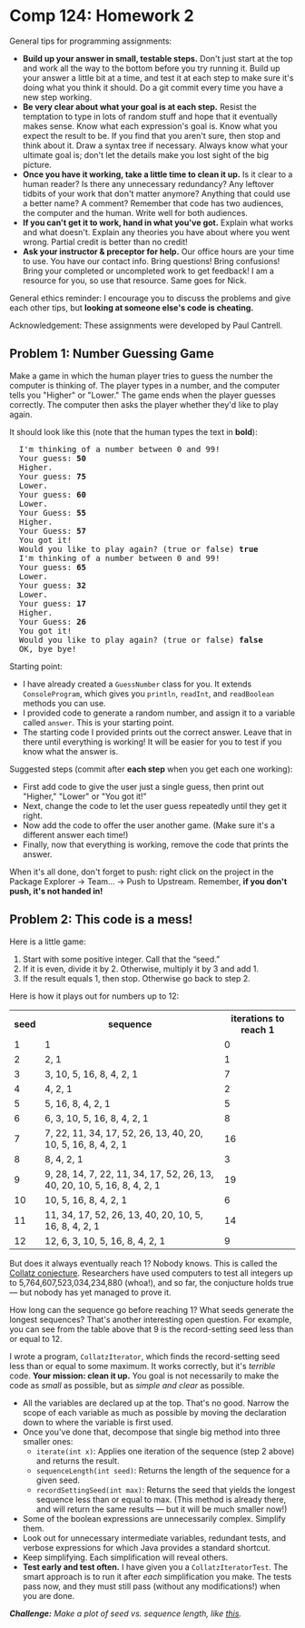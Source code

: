 Comp 124: Homework 2
====

General tips for programming assignments:

- **Build up your answer in small, testable steps.** Don't just start at the top and work all the way to the bottom before you try running it. Build up your answer a little bit at a time, and test it at each step to make sure it's doing what you think it should. Do a git commit every time you have a new step working.
- **Be very clear about what your goal is at each step.** Resist the temptation to type in lots of random stuff and hope that it eventually makes sense. Know what each expression's goal is. Know what you expect the result to be. If you find that you aren't sure, then stop and think about it. Draw a syntax tree if necessary. Always know what your ultimate goal is; don't let the details make you lost sight of the big picture.
- **Once you have it working, take a little time to clean it up.** Is it clear to a human reader? Is there any unnecessary redundancy? Any leftover tidbits of your work that don't matter anymore? Anything that could use a better name? A comment? Remember that code has two audiences, the computer and the human. Write well for both audiences.
- **If you can't get it to work, hand in what you've got.** Explain what works and what doesn't. Explain any theories you have about where you went wrong. Partial credit is better than no credit!
- **Ask your instructor & preceptor for help.** Our office hours are your time to use. You have our contact info. Bring questions! Bring confusions! Bring your completed or uncompleted work to get feedback! I am a resource for you, so use that resource. Same goes for Nick.

General ethics reminder: I encourage you to discuss the problems and give each other tips, but **looking at someone else's code is cheating.**

Acknowledgement: These assignments were developed by Paul Cantrell.

Problem 1: Number Guessing Game
---

Make a game in which the human player tries to guess the number the computer is thinking of. The player types in a number, and the computer
tells you "Higher" or "Lower." The game ends when the player guesses correctly. The computer then asks the player whether they'd like to play again.

It should look like this (note that the human types the text in **bold**):

<pre>
  I'm thinking of a number between 0 and 99!
  Your guess: <b>50</b>
  Higher.
  Your guess: <b>75</b>
  Lower.
  Your guess: <b>60</b>
  Lower.
  Your Guess: <b>55</b>
  Higher.
  Your Guess: <b>57</b>
  You got it!
  Would you like to play again? (true or false) <b>true</b>
  I'm thinking of a number between 0 and 99!
  Your guess: <b>65</b>
  Lower.
  Your guess: <b>32</b>
  Lower.
  Your guess: <b>17</b>
  Higher.
  Your Guess: <b>26</b>
  You got it!
  Would you like to play again? (true or false) <b>false</b>
  OK, bye bye!
</pre>

Starting point:

- I have already created a `GuessNumber` class for you. It extends `ConsoleProgram`, which gives you `println`, `readInt`, and `readBoolean` methods you can use.
- I provided code to generate a random number, and assign it to a variable called `answer`. This is your starting point.
- The starting code I provided prints out the correct answer. Leave that in there until everything is working! It will be easier for you to test if you know what the answer is.

Suggested steps (commit after **each step** when you get each one working):

- First add code to give the user just a single guess, then print out "Higher," "Lower" or "You got it!"
- Next, change the code to let the user guess repeatedly until they get it right.
- Now add the code to offer the user another game. (Make sure it's a different answer each time!)
- Finally, now that everything is working, remove the code that prints the answer.

When it's all done, don't forget to push: right click on the project in the Package Explorer -> Team... -> Push to Upstream. Remember, **if you don't push, it's not handed in!**


Problem 2: This code is a mess!
---

Here is a little game:

1. Start with some positive integer. Call that the “seed.”
2. If it is even, divide it by 2. Otherwise, multiply it by 3 and add 1.
3. If the result equals 1, then stop. Otherwise go back to step 2.

Here is how it plays out for numbers up to 12:

<table>
  <tr>
    <th>seed</th>
    <th>sequence</th>
    <th>iterations to reach 1</th>
  </tr>
  <tr>
      <td>1</td>
      <td>1</td>
      <td>0</td>
  </tr>
  <tr>
      <td>2</td>
      <td>2, 1</td>
      <td>1</td>
  </tr>
  <tr>
      <td>3</td>
      <td>3, 10, 5, 16, 8, 4, 2, 1</td>
      <td>7</td>
  </tr>
  <tr>
      <td>4</td>
      <td>4, 2, 1</td>
      <td>2</td>
  </tr>
  <tr>
      <td>5</td>
      <td>5, 16, 8, 4, 2, 1</td>
      <td>5</td>
  </tr>
  <tr>
      <td>6</td>
      <td>6, 3, 10, 5, 16, 8, 4, 2, 1</td>
      <td>8</td>
  </tr>
  <tr>
      <td>7</td>
      <td>7, 22, 11, 34, 17, 52, 26, 13, 40, 20, 10, 5, 16, 8, 4, 2, 1</td>
      <td>16</td>
  </tr>
  <tr>
      <td>8</td>
      <td>8, 4, 2, 1</td>
      <td>3</td>
  </tr>
  <tr>
      <td>9</td>
      <td>9, 28, 14, 7, 22, 11, 34, 17, 52, 26, 13, 40, 20, 10, 5, 16, 8, 4, 2, 1</td>
      <td>19</td>
  </tr>
  <tr>
      <td>10</td>
      <td>10, 5, 16, 8, 4, 2, 1</td>
      <td>6</td>
  </tr>
  <tr>
      <td>11</td>
      <td>11, 34, 17, 52, 26, 13, 40, 20, 10, 5, 16, 8, 4, 2, 1</td>
      <td>14</td>
  </tr>
  <tr>
      <td>12</td>
      <td>12, 6, 3, 10, 5, 16, 8, 4, 2, 1</td>
      <td>9</td>
  </tr>
</table>

But does it always eventually reach 1? Nobody knows. This is called the [Collatz conjecture](http://en.wikipedia.org/wiki/Collatz_conjecture). Researchers have used computers to test all integers up to 5,764,607,523,034,234,880 (whoa!), and so far, the conjucture holds true — but nobody has yet managed to prove it.

How long can the sequence go before reaching 1? What seeds generate the longest sequences? That's another interesting open question. For example, you can see from the table above that 9 is the record-setting seed less than or equal to 12.

I wrote a program, `CollatzIterator`, which finds the record-setting seed less than or equal to some maximum. It works correctly, but it's _terrible_ code. **Your mission: clean it up.** You goal is not necessarily to make the code as _small_ as possible, but as _simple and clear_ as possible.

- All the variables are declared up at the top. That's no good. Narrow the scope of each variable as much as possible by moving the declaration down to where the variable is first used.
- Once you've done that, decompose that single big method into three smaller ones:
    - `iterate(int x)`: Applies one iteration of the sequence (step 2 above) and returns the result.
    - `sequenceLength(int seed)`: Returns the length of the sequence for a given seed.
    - `recordSettingSeed(int max)`: Returns the seed that yields the longest sequence less than or equal to max.
      (This method is already there, and will return the same results — but it will be much smaller now!)
- Some of the boolean expressions are unnecessarily complex. Simplify them.
- Look out for unnecessary intermediate variables, redundant tests, and verbose expressions for which Java provides a standard shortcut.
- Keep simplifying. Each simplification will reveal others.
- **Test early and test often.** I have given you a `CollatzIteratorTest`. The smart approach is to run it after _each_ simplification you make. The tests pass now, and they must still pass (without any modifications!) when you are done.

_**Challenge:** Make a plot of seed vs. sequence length, like [this](http://en.wikipedia.org/wiki/File:Collatz-stopping-time.svg)._

